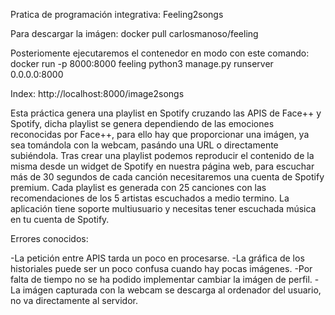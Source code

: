 Pratica de programación integrativa: Feeling2songs

Para descargar la imágen:
docker pull carlosmanoso/feeling

Posteriomente ejecutaremos el contenedor en modo con este comando:
docker run -p 8000:8000 feeling python3 manage.py runserver 0.0.0.0:8000

Index:
http://localhost:8000/image2songs

Esta práctica genera una playlist en Spotify cruzando las APIS de Face++ y Spotify, dicha playlist se genera dependiendo de las emociones reconocidas por Face++, para ello hay que proporcionar una imágen, ya sea tomándola con la webcam, pasándo una URL o directamente subiéndola.
Tras crear una playlist podemos reproducir el contenido de la misma desde un widget de Spotify en nuestra página web, para escuchar más de 30 segundos de cada canción necesitaremos una cuenta de Spotify premium.
Cada playlist es generada con 25 canciones con las recomendaciones de los 5 artistas escuchados a medio termino.
La aplicación tiene soporte multiusuario y necesitas tener escuchada música en tu cuenta de Spotify.

Errores conocidos:

-La petición entre APIS tarda un poco en procesarse.
-La gráfica de los historiales puede ser un poco confusa cuando hay pocas imágenes.
-Por falta de tiempo no se ha podido implementar cambiar la imágen de perfil.
-La imágen capturada con la webcam se descarga al ordenador del usuario, no va directamente al servidor.